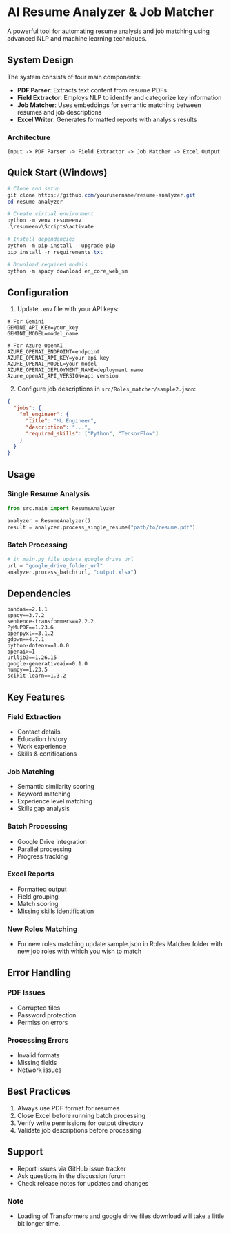 # AI Resume Analyzer & Job Matcher

A powerful tool for automating resume analysis and job matching using advanced NLP and machine learning techniques.

## System Design

The system consists of four main components:

- **PDF Parser**: Extracts text content from resume PDFs
- **Field Extractor**: Employs NLP to identify and categorize key information
- **Job Matcher**: Uses embeddings for semantic matching between resumes and job descriptions
- **Excel Writer**: Generates formatted reports with analysis results

### Architecture

```
Input -> PDF Parser -> Field Extractor -> Job Matcher -> Excel Output
```

## Quick Start (Windows)

```powershell
# Clone and setup
git clone https://github.com/yourusername/resume-analyzer.git
cd resume-analyzer

# Create virtual environment
python -m venv resumeenv
.\resumeenv\Scripts\activate

# Install dependencies
python -m pip install --upgrade pip
pip install -r requirements.txt

# Download required models
python -m spacy download en_core_web_sm
```

## Configuration

1. Update `.env` file with your API keys:
```
# For Gemini
GEMINI_API_KEY=your_key
GEMINI_MODEL=model_name

# For Azure OpenAI
AZURE_OPENAI_ENDPOINT=endpoint
AZURE_OPENAI_API_KEY=your api key
AZURE_OPENAI_MODEL=your model
AZURE_OPENAI_DEPLOYMENT_NAME=deployment name
Azure_openAI_API_VERSION=api version

```

2. Configure job descriptions in `src/Roles_matcher/sample2.json`:
```json
{
  "jobs": {
    "ml_engineer": {
      "title": "ML Engineer",
      "description": "...",
      "required_skills": ["Python", "TensorFlow"]
    }
  }
}
```

## Usage

### Single Resume Analysis
```python
from src.main import ResumeAnalyzer

analyzer = ResumeAnalyzer()
result = analyzer.process_single_resume("path/to/resume.pdf")
```

### Batch Processing
```python
# in main.py file update google drive url
url = "google_drive_folder_url"
analyzer.process_batch(url, "output.xlsx")
```

## Dependencies

```
pandas==2.1.1
spacy==3.7.2
sentence-transformers==2.2.2
PyMuPDF==1.23.6
openpyxl==3.1.2
gdown==4.7.1
python-dotenv==1.0.0
openai>=1
urllib3==1.26.15
google-generativeai==0.1.0
numpy==1.23.5
scikit-learn==1.3.2
```


## Key Features

### Field Extraction
- Contact details
- Education history
- Work experience
- Skills & certifications

### Job Matching
- Semantic similarity scoring
- Keyword matching
- Experience level matching
- Skills gap analysis

### Batch Processing
- Google Drive integration
- Parallel processing
- Progress tracking

### Excel Reports
- Formatted output
- Field grouping
- Match scoring
- Missing skills identification

### New Roles Matching
- For new roles matching update sample.json in Roles Matcher folder with new job roles with which you wish to match

## Error Handling

### PDF Issues
- Corrupted files
- Password protection
- Permission errors

### Processing Errors
- Invalid formats
- Missing fields
- Network issues

## Best Practices

1. Always use PDF format for resumes
2. Close Excel before running batch processing
3. Verify write permissions for output directory
4. Validate job descriptions before processing

## Support

- Report issues via GitHub issue tracker
- Ask questions in the discussion forum
- Check release notes for updates and changes
### Note
- Loading of Transformers and google drive files download will take a little bit longer time.